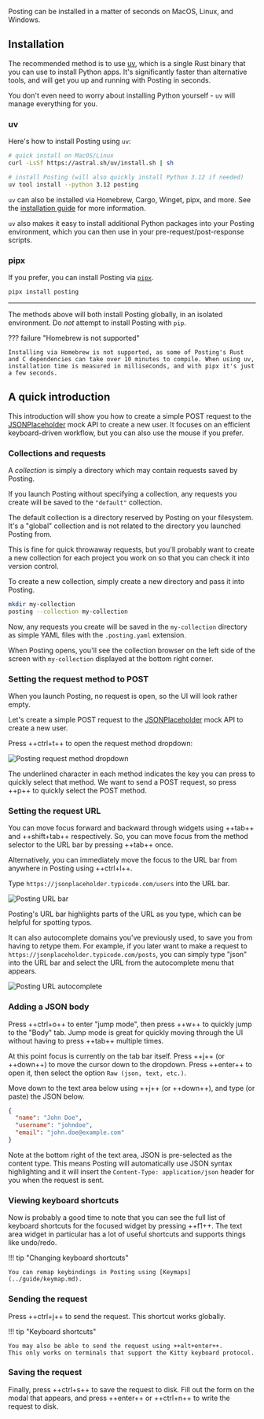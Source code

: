Posting can be installed in a matter of seconds on MacOS, Linux, and Windows.

## Installation

The recommended method is to use [uv](https://docs.astral.sh/uv/getting-started/installation/), which is a single Rust binary that you can use to install Python apps.
It's significantly faster than alternative tools, and will get you up and running with Posting in seconds.

You don't even need to worry about installing Python yourself - `uv` will manage everything for you.

### uv

Here's how to install Posting using `uv`:

```bash
# quick install on MacOS/Linux
curl -LsSf https://astral.sh/uv/install.sh | sh

# install Posting (will also quickly install Python 3.12 if needed)
uv tool install --python 3.12 posting
```

`uv` can also be installed via Homebrew, Cargo, Winget, pipx, and more. See the [installation guide](https://docs.astral.sh/uv/getting-started/installation/) for more information.

`uv` also makes it easy to install additional Python packages into your Posting environment, which you can then use in your pre-request/post-response scripts.

### pipx

If you prefer, you can install Posting via [`pipx`](https://pipx.pypa.io/stable/).

```bash
pipx install posting
```

---

The methods above will both install Posting globally, in an isolated environment. Do *not* attempt to install Posting with `pip`.

??? failure "Homebrew is not supported"

    Installing via Homebrew is not supported, as some of Posting's Rust and C dependencies can take over 10 minutes to compile. When using uv, installation time is measured in milliseconds, and with pipx it's just a few seconds.

<!-- 
On MacOS, you can also install Posting via Homebrew:

```bash
brew install darrenburns/homebrew/posting
```

Note that the Homebrew installation method requires compiling some Rust dependencies, and may take a few minutes to complete. -->

## A quick introduction

This introduction will show you how to create a simple POST request to the [JSONPlaceholder](https://jsonplaceholder.typicode.com/) mock API to create a new user. It focuses on an efficient keyboard-driven workflow, but you can also use the mouse if you prefer.

### Collections and requests

A *collection* is simply a directory which may contain requests saved by Posting.

If you launch Posting without specifying a collection, any requests you create will be saved to the `"default"` collection.

The default collection is a directory reserved by Posting on your filesystem. It's a "global" collection and is not related to the directory you launched Posting from.

This is fine for quick throwaway requests, but you'll probably want to create a new collection for each project you work on so that you can check it into version control.

To create a new collection, simply create a new directory and pass it into Posting.

```bash
mkdir my-collection
posting --collection my-collection
```

Now, any requests you create will be saved in the `my-collection` directory as simple YAML files with the `.posting.yaml` extension.

When Posting opens, you'll see the collection browser on the left side of the screen with `my-collection` displayed at the bottom right corner.

### Setting the request method to POST

When you launch Posting, no request is open, so the UI will look rather empty.

Let's create a simple POST request to the [JSONPlaceholder](https://jsonplaceholder.typicode.com/) mock API to create a new user.

Press ++ctrl+t++ to open the request method dropdown:

![Posting request method dropdown](../assets/request-method-dropdown.png)

The underlined character in each method indicates the key you can press to quickly select that method. We want to send a POST request, so press ++p++ to quickly select the POST method.

### Setting the request URL

You can move focus forward and backward through widgets using ++tab++ and ++shift+tab++ respectively.
So, you can move focus from the method selector to the URL bar by pressing ++tab++ once.

Alternatively, you can immediately move the focus to the URL bar from anywhere in Posting using ++ctrl+l++.

Type `https://jsonplaceholder.typicode.com/users` into the URL bar.

![Posting URL bar](../assets/url-bar.png)

Posting's URL bar highlights parts of the URL as you type, which can be helpful for spotting typos.

It can also autocomplete domains you've previously used, to save you from having to retype them.
For example, if you later want to make a request to `https://jsonplaceholder.typicode.com/posts`, you can simply type "json" into the URL bar and select the URL from the autocomplete menu that appears.

![Posting URL autocomplete](../assets/url-autocomplete.gif)

### Adding a JSON body

Press ++ctrl+o++ to enter "jump mode", then press ++w++ to quickly jump to the "Body" tab.
Jump mode is great for quickly moving through the UI without having to press ++tab++ multiple times.

At this point focus is currently on the tab bar itself.
Press ++j++ (or ++down++) to move the cursor down to the dropdown.
Press ++enter++ to open it, then select the option `Raw (json, text, etc.)`.

Move down to the text area below using ++j++ (or ++down++), and type (or paste) the JSON below. 

```json
{
  "name": "John Doe",
  "username": "johndoe",
  "email": "john.doe@example.com"
}
```

Note at the bottom right of the text area, JSON is pre-selected as the content type.
This means Posting will automatically use JSON syntax highlighting and it will insert the `Content-Type: application/json` header for you when the request is sent.

### Viewing keyboard shortcuts

Now is probably a good time to note that you can see the full list of keyboard shortcuts for the focused widget by pressing ++f1++. The text area widget in particular has a lot of useful shortcuts and supports things like undo/redo.

!!! tip "Changing keyboard shortcuts"

    You can remap keybindings in Posting using [Keymaps](../guide/keymap.md).

### Sending the request

Press ++ctrl+j++ to send the request.
This shortcut works globally.

!!! tip "Keyboard shortcuts"

    You may also be able to send the request using ++alt+enter++.
    This only works on terminals that support the Kitty keyboard protocol.

### Saving the request

Finally, press ++ctrl+s++ to save the request to disk.
Fill out the form on the modal that appears, and press ++enter++ or ++ctrl+n++ to write the request to disk.

